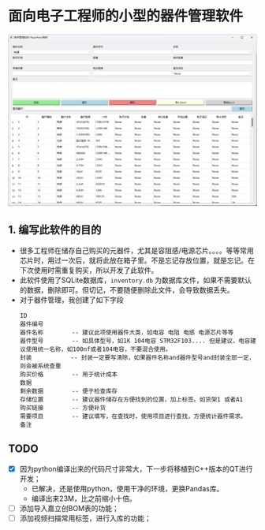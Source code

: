 # 面向电子工程师的小型的器件管理软件
<img src="doc/images/1.png" alt="软件界面">

## 1. 编写此软件的目的
- 很多工程师在储存自己购买的元器件，尤其是容阻感/电源芯片。。。。等等常用芯片时，用过一次后，就将此放在箱子里。不是忘记存放位置，就是忘记。在下次使用时需重复购买，所以开发了此软件。
- 此软件使用了SQLite数据库，`inventory.db` 为数据库文件，如果不需要默认的数据，删除即可。但切记，不要随便删除此文件，会导致数据丢失。
- 对于器件管理，我创建了如下字段
    ```text
    ID
    器件编号  
    器件名称        -- 建议此项使用器件大类，如电容 电阻 电感 电源芯片等等
    器件型号        -- 如具体型号，如1K 104电容 STM32F103.... 但是建议，电容建议使用统一名称，如100nf或者104电容，不要混合使用。
    封装           -- 封装一定要写清除，如果器件名称and器件型号and封装全部一定，则会被系统查重
    购买价格        -- 用于统计成本
    数据            
    剩余数据        -- 便于检查库存
    存储位置        -- 建议器件储存在方便找到的位置，加上标签。如货架1 或者A1
    购买链接        -- 方便补货
    需要项目        -- 建议填写，在查找时，使用项目进行查找，方便统计器件需求。
    备注            
    ```
## TODO
- [x] 因为python编译出来的代码尺寸非常大，下一步将移植到C++版本的QT进行开发；
    - 已解决，还是使用python，使用干净的环境，更换Pandas库。
    - 编译出来23M，比之前缩小十倍。
- [ ] 添加导入嘉立创BOM表的功能；
- [ ] 添加视频扫描常用标签，进行入库的功能； 